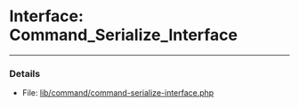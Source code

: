 # Interface: Command_Serialize_Interface

---

### Details

* File: [lib/command/command-serialize-interface.php](../../lib/command/command-serialize-interface.php)
